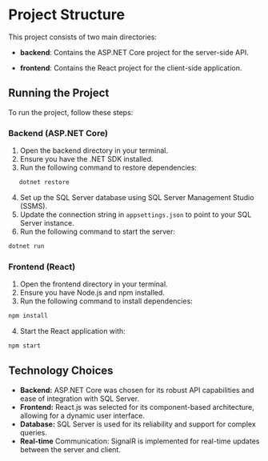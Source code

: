 # Project Structure

This project consists of two main directories:

- **backend**: Contains the ASP.NET Core project for the server-side API.

- **frontend**: Contains the React project for the client-side application.

## Running the Project

To run the project, follow these steps:

### Backend (ASP.NET Core)

1. Open the backend directory in your terminal.
2. Ensure you have the .NET SDK installed.
3. Run the following command to restore dependencies:

```bash
   dotnet restore
```

4. Set up the SQL Server database using SQL Server Management Studio (SSMS).
5. Update the connection string in `appsettings.json` to point to your SQL Server instance.
6. Run the following command to start the server:

```bash
dotnet run
```

### Frontend (React)

1. Open the frontend directory in your terminal.
2. Ensure you have Node.js and npm installed.
3. Run the following command to install dependencies:

```bash
npm install
```

4. Start the React application with:

```bash
npm start
```

## Technology Choices

- **Backend:** ASP.NET Core was chosen for its robust API capabilities and ease of integration with SQL Server.
- **Frontend:** React.js was selected for its component-based architecture, allowing for a dynamic user interface.
- **Database:** SQL Server is used for its reliability and support for complex queries.
- **Real-time** Communication: SignalR is implemented for real-time updates between the server and client.
